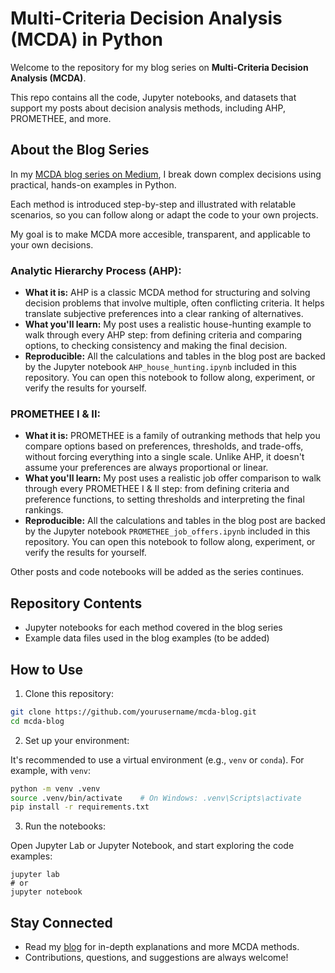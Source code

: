 # Multi-Criteria Decision Analysis (MCDA) in Python

Welcome to the repository for my blog series on **Multi-Criteria Decision Analysis (MCDA)**.

This repo contains all the code, Jupyter notebooks, and datasets that support my posts about decision analysis methods,
including AHP, PROMETHEE, and more.

## About the Blog Series

In my [MCDA blog series on Medium](https://medium.com/@marciaolivetree), I break down complex decisions using practical, hands-on examples in Python.

Each method is introduced step-by-step and illustrated with relatable scenarios, so you can follow along or adapt the
code to your own projects.

My goal is to make MCDA more accesible, transparent, and applicable to your own decisions.

### Analytic Hierarchy Process (AHP):

- **What it is:** AHP is a classic MCDA method for structuring and solving decision problems that involve multiple, often conflicting
  criteria. It helps translate subjective preferences into a clear ranking of alternatives.
- **What you'll learn:** My post uses a realistic house-hunting example to walk through every AHP step: from defining
  criteria and comparing options, to checking consistency and making the final decision.
- **Reproducible:** All the calculations and tables in the blog post are backed by the Jupyter notebook
  `AHP_house_hunting.ipynb` included in this repository. You can open this notebook to follow along, experiment, or
  verify the results for yourself.

### PROMETHEE I & II:
- **What it is:** PROMETHEE is a family of outranking methods that help you compare options based on preferences, thresholds, and trade-offs, without forcing everything into a single scale. Unlike AHP, it doesn't assume your preferences are always proportional or linear.
- **What you'll learn:** My post uses a realistic job offer comparison to walk through every PROMETHEE I & II step: from defining criteria and preference functions, to setting thresholds and interpreting the final rankings.
- **Reproducible:** All the calculations and tables in the blog post are backed by the Jupyter notebook
  `PROMETHEE_job_offers.ipynb` included in this repository. You can open this notebook to follow along, experiment, or
  verify the results for yourself.

Other posts and code notebooks will be added as the series continues.


## Repository Contents

- Jupyter notebooks for each method covered in the blog series
- Example data files used in the blog examples (to be added)

## How to Use

1. Clone this repository:

```bash
git clone https://github.com/yourusername/mcda-blog.git
cd mcda-blog
```

2. Set up your environment:

It's recommended to use a virtual environment (e.g., `venv` or `conda`).
For example, with `venv`:

```bash
python -m venv .venv
source .venv/bin/activate    # On Windows: .venv\Scripts\activate
pip install -r requirements.txt
```

3. Run the notebooks:

Open Jupyter Lab or Jupyter Notebook, and start exploring the code examples:

```nginx
jupyter lab
# or
jupyter notebook
```

## Stay Connected

- Read my [blog](https://medium.com/@marciaolivetree) for in-depth explanations and more MCDA methods.
- Contributions, questions, and suggestions are always welcome!
